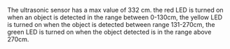 
The ultrasonic sensor has a max value of 332 cm.  the red LED is turned on when an object is detected in the range between 0-130cm, the yellow LED is turned on when the object is detected between range 131-270cm, the green LED is turned on when  the object detected is in the range above 270cm.
